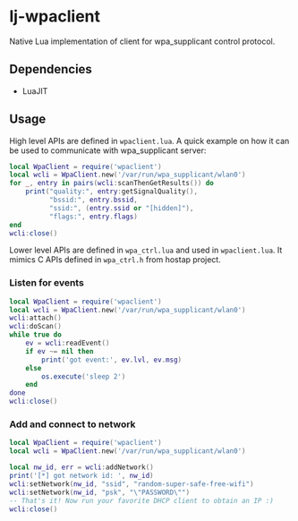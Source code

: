 lj-wpaclient
============

Native Lua implementation of client for wpa_supplicant control protocol.


Dependencies
------------

 * LuaJIT


Usage
-----
High level APIs are defined in `wpaclient.lua`. A quick example on how it can
be used to communicate with wpa_supplicant server:

```lua
local WpaClient = require('wpaclient')
local wcli = WpaClient.new('/var/run/wpa_supplicant/wlan0')
for _, entry in pairs(wcli:scanThenGetResults()) do
    print("quality:", entry:getSignalQuality(),
          "bssid:", entry.bssid,
          "ssid:", (entry.ssid or "[hidden]"),
          "flags:", entry.flags)
end
wcli:close()
```

Lower level APIs are defined in `wpa_ctrl.lua` and used in `wpaclient.lua`. It
mimics C APIs defined in `wpa_ctrl.h` from hostap project.


### Listen for events

```lua
local WpaClient = require('wpaclient')
local wcli = WpaClient.new('/var/run/wpa_supplicant/wlan0')
wcli:attach()
wcli:doScan()
while true do
    ev = wcli:readEvent()
    if ev ~= nil then
        print('got event:', ev.lvl, ev.msg)
    else
        os.execute('sleep 2')
    end
done
wcli:close()
```


### Add and connect to network

```lua
local WpaClient = require('wpaclient')
local wcli = WpaClient.new('/var/run/wpa_supplicant/wlan0')

local nw_id, err = wcli:addNetwork()
print('[*] got network id: ', nw_id)
wcli:setNetwork(nw_id, "ssid", "random-super-safe-free-wifi")
wcli:setNetwork(nw_id, "psk", "\"PASSWORD\"")
-- That's it! Now run your favorite DHCP client to obtain an IP :)
wcli:close()
```
